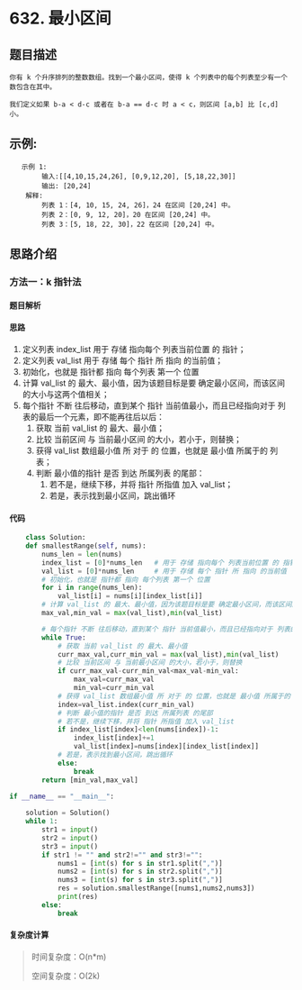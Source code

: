 # 632. 最小区间

## 题目描述

    你有 k 个升序排列的整数数组。找到一个最小区间，使得 k 个列表中的每个列表至少有一个数包含在其中。

    我们定义如果 b-a < d-c 或者在 b-a == d-c 时 a < c，则区间 [a,b] 比 [c,d] 小。

## 示例:
```
   示例 1:
        输入:[[4,10,15,24,26], [0,9,12,20], [5,18,22,30]]
        输出: [20,24]
    解释: 
        列表 1：[4, 10, 15, 24, 26]，24 在区间 [20,24] 中。
        列表 2：[0, 9, 12, 20]，20 在区间 [20,24] 中。
        列表 3：[5, 18, 22, 30]，22 在区间 [20,24] 中。
```

## 思路介绍

### 方法一：k 指针法

#### 题目解析



#### 思路

1. 定义列表 index_list 用于 存储 指向每个 列表当前位置 的 指针；
2. 定义列表 val_list 用于 存储 每个 指针 所 指向 的当前值；
3. 初始化，也就是 指针都 指向 每个列表 第一个 位置
4. 计算 val_list 的 最大、最小值，因为该题目标是要 确定最小区间，而该区间的大小与这两个值相关；
5. 每个指针 不断 往后移动，直到某个 指针 当前值最小，而且已经指向对于 列表的最后一个元素，即不能再往后以后：
   1. 获取 当前 val_list 的 最大、最小值；
   2. 比较 当前区间 与 当前最小区间 的大小，若小于，则替换；
   3. 获得 val_list 数组最小值 所 对于 的 位置，也就是 最小值 所属于的 列表；
   4. 判断 最小值的指针 是否 到达 所属列表 的尾部：
      1. 若不是，继续下移，并将 指针 所指值 加入 val_list；
      2. 若是，表示找到最小区间，跳出循环

#### 代码

```python
    class Solution:
    def smallestRange(self, nums):
        nums_len = len(nums)
        index_list = [0]*nums_len   # 用于 存储 指向每个 列表当前位置 的 指针
        val_list = [0]*nums_len     # 用于 存储 每个 指针 所 指向 的当前值
        # 初始化，也就是 指针都 指向 每个列表 第一个 位置
        for i in range(nums_len):
            val_list[i] = nums[i][index_list[i]]
        # 计算 val_list 的 最大、最小值，因为该题目标是要 确定最小区间，而该区间的大小与这两个值相关
        max_val,min_val = max(val_list),min(val_list)

        # 每个指针 不断 往后移动，直到某个 指针 当前值最小，而且已经指向对于 列表的最后一个元素，即不能再往后以后
        while True:
            # 获取 当前 val_list 的 最大、最小值
            curr_max_val,curr_min_val = max(val_list),min(val_list)
            # 比较 当前区间 与 当前最小区间 的大小，若小于，则替换
            if curr_max_val-curr_min_val<max_val-min_val:
                max_val=curr_max_val
                min_val=curr_min_val
            # 获得 val_list 数组最小值 所 对于 的 位置，也就是 最小值 所属于的 列表
            index=val_list.index(curr_min_val)
            # 判断 最小值的指针 是否 到达 所属列表 的尾部
            # 若不是，继续下移，并将 指针 所指值 加入 val_list
            if index_list[index]<len(nums[index])-1:
                index_list[index]+=1
                val_list[index]=nums[index][index_list[index]]
            # 若是，表示找到最小区间，跳出循环
            else:
                break
        return [min_val,max_val]

if __name__ == "__main__":
    
    solution = Solution()
    while 1:
        str1 = input()
        str2 = input()
        str3 = input()
        if str1 != "" and str2!="" and str3!="":
            nums1 = [int(s) for s in str1.split(",")]
            nums2 = [int(s) for s in str2.split(",")]
            nums3 = [int(s) for s in str3.split(",")]
            res = solution.smallestRange([nums1,nums2,nums3])
            print(res)
        else:
            break
```

#### 复杂度计算

> 时间复杂度：O(n*m)
>  
> 空间复杂度：O(2k)

